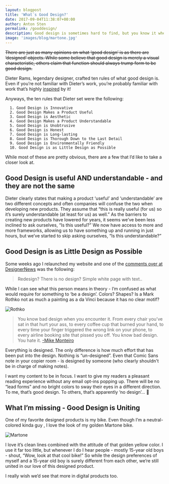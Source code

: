 ```yaml
---
layout: blogpost
title: 'What´s Good Design?'
date: 2017-09-04T11:38:07+00:00
author: Anton Sten
permalink: /gooddesign/
description: Good design is sometimes hard to find, but you know it when you find it. Why? How did they do it?
image: 'images/blog/martone.jpg'
---
```


~~There are just as many opinions on what ‘good design’ is as there are ‘designed’ objects. While some believe that good design is merely a visual characteristic, others claim that function should always trump form to be good design.~~

Dieter Rams, legendary designer, crafted ten rules of what good design is. Even if you’re not familiar with Dieter’s work, you’re probably familiar with work that’s highly [inspired](http://www.apartmenttherapy.com/apple-design-doesnt-fall-far-from-brauns-tree-176668) by it!

Anyways, the ten rules that Dieter set were the following:

      1. Good Design is Innovative
      2. Good Design Makes a Product Useful
      3. Good Design is Aesthetic
      4. Good Design Makes a Product Understandable
      5. Good Design is Unobtrusive
      6. Good Design is Honest
      7. Good Design is Long-lasting
      8. Good Design is Thorough Down to the Last Detail
      9. Good Design is Environmentally Friendly
      10. Good Design is as Little Design as Possible

While most of these are pretty obvious, there are a few that I’d like to take a closer look at.

## Good Design is useful AND understandable - and they are not the same
Dieter clearly states that making a product ‘useful’ and ‘understandable’ are two different concepts and often companies will confuse the two when developing new products. They assume that “this is really useful (for us) so it’s surely understandable (at least for us) as well.” As the barriers to creating new products have lowered for years, it seems we’ve been less inclined to ask ourselves, “Is this useful?” We now have access to more and more frameworks, allowing us to have something up and running in just hours, but we’ve started to skip asking ourselves, “Is this understandable?”


## Good Design is as Little Design as Possible

Some weeks ago I relaunched my website and one of the [comments over at DesignerNews](https://www.designernews.co/stories/86573-anton-sten--a-redesign) was the following:

>Redesign? There is no design? Simple white page with text..

While I can see what this person means in theory - I’m confused as what would require for something to ‘be a design’. Colors? Shapes? Is a Mark Rothko not as much a painting as a da Vinci because it has no clear motif?

![Rothko](/images/blog/rothko.jpg)

>You know bad design when you encounter it. From every chair you’ve sat in that hurt your ass, to every coffee cup that burned your hand, to every time your finger triggered the wrong link on your phone, to every airline booking site that pissed you off. You know bad design. You hate it. [-Mike Monteiro](https://antonsten.com/ux-designer/)

Everything is designed. The only difference is how much effort that has been put into the design. Nothing is “un-designed”. Even that Comic Sans note in your copier room - is designed by someone (who clearly shouldn't be in charge of making notes).

I want my content to be in focus. I want to give my readers a pleasant reading experience without any email opt-ins popping up. There will be no “lead forms” and no bright colors to sway their eyes in a different direction. To me, that’s good design. To others, that’s apparently ‘no design’… 🤔


## What I’m missing - Good Design is Uniting
One of my favorite designed products is my bike. Even though I’m a neutral-colored kinda guy , I love the look of my golden Martone bike.

![Martone](/images/blog/martone.jpg)

I love it’s clean lines combined with the attitude of that golden yellow color. I use it far too little, but whenever I do I hear people - mostly 15-year old boys - shout, “Wow, look at that cool bike!” So while the design preferences of myself and a 15-year old boy is surely different from each other, we’re still united in our love of this designed product.

I really wish we’d see that more in digital products too.

